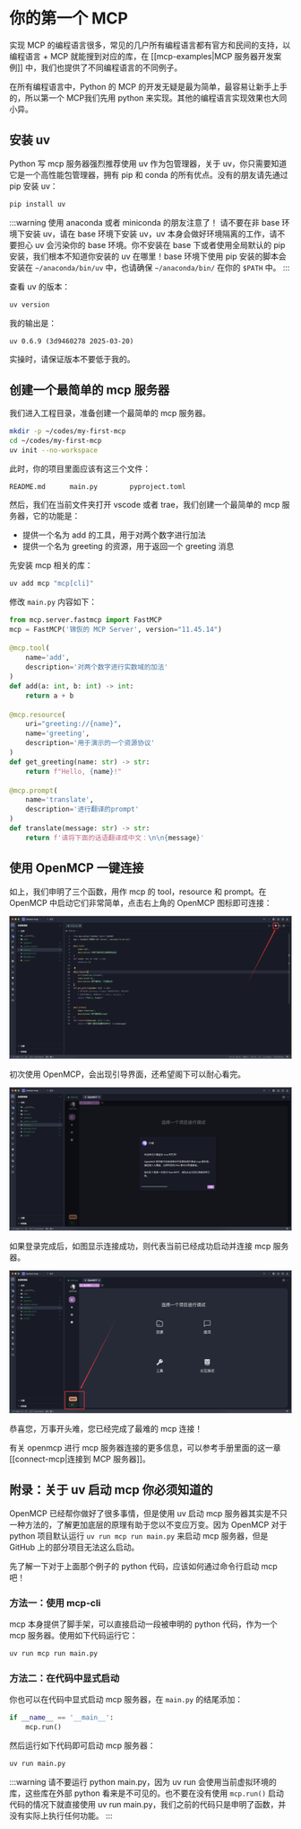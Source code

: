 
# 你的第一个 MCP

实现 MCP 的编程语言很多，常见的几户所有编程语言都有官方和民间的支持，以 编程语言 + MCP 就能搜到对应的库，在 [[mcp-examples|MCP 服务器开发案例]] 中，我们也提供了不同编程语言的不同例子。

在所有编程语言中，Python 的 MCP 的开发无疑是最为简单，最容易让新手上手的，所以第一个 MCP我们先用 python 来实现。其他的编程语言实现效果也大同小异。

## 安装 uv

Python 写 mcp 服务器强烈推荐使用 uv 作为包管理器，关于 uv，你只需要知道它是一个高性能包管理器，拥有 pip 和 conda 的所有优点。没有的朋友请先通过 pip 安装 uv：


```bash
pip install uv
```


:::warning 使用 anaconda 或者 miniconda 的朋友注意了！
请不要在非 base 环境下安装 uv，请在 base 环境下安装 uv，uv 本身会做好环境隔离的工作，请不要担心 uv 会污染你的 base 环境。你不安装在 base 下或者使用全局默认的 pip 安装，我们根本不知道你安装的 uv 在哪里！base 环境下使用 pip 安装的脚本会安装在 `~/anaconda/bin/uv` 中，也请确保 `~/anaconda/bin/` 在你的 `$PATH` 中。
:::


查看 uv 的版本：

```bash
uv version
```

我的输出是：
```
uv 0.6.9 (3d9460278 2025-03-20)
```

实操时，请保证版本不要低于我的。

## 创建一个最简单的 mcp 服务器

我们进入工程目录，准备创建一个最简单的 mcp 服务器。

```bash
mkdir -p ~/codes/my-first-mcp
cd ~/codes/my-first-mcp
uv init --no-workspace
```

此时，你的项目里面应该有这三个文件：

```
README.md      main.py        pyproject.toml
```

然后，我们在当前文件夹打开 vscode 或者 trae，我们创建一个最简单的 mcp 服务器，它的功能是：
- 提供一个名为 add 的工具，用于对两个数字进行加法
- 提供一个名为 greeting 的资源，用于返回一个 greeting 消息

先安装 mcp 相关的库：

```bash
uv add mcp "mcp[cli]"
```

修改 `main.py` 内容如下：

```python
from mcp.server.fastmcp import FastMCP
mcp = FastMCP('锦恢的 MCP Server', version="11.45.14")

@mcp.tool(
    name='add',
    description='对两个数字进行实数域的加法'
)
def add(a: int, b: int) -> int:
    return a + b

@mcp.resource(
    uri="greeting://{name}",
    name='greeting',
    description='用于演示的一个资源协议'
)
def get_greeting(name: str) -> str:
    return f"Hello, {name}!"

@mcp.prompt(
    name='translate',
    description='进行翻译的prompt'
)
def translate(message: str) -> str:
    return f'请将下面的话语翻译成中文：\n\n{message}'
```

## 使用 OpenMCP 一键连接

如上，我们申明了三个函数，用作 mcp 的 tool，resource 和 prompt。在 OpenMCP 中启动它们非常简单，点击右上角的 OpenMCP 图标即可连接：

![](./images/connect-simple.png)

初次使用 OpenMCP，会出现引导界面，还希望阁下可以耐心看完。

![](./images/guide.png)

如果登录完成后，如图显示连接成功，则代表当前已经成功启动并连接 mcp 服务器。

![](./images/connect-success.png)

恭喜您，万事开头难，您已经完成了最难的 mcp 连接！

有关 openmcp 进行 mcp 服务器连接的更多信息，可以参考手册里面的这一章 [[connect-mcp|连接到 MCP 服务器]]。

## 附录：关于 uv 启动 mcp 你必须知道的

OpenMCP 已经帮你做好了很多事情，但是使用 uv 启动 mcp 服务器其实是不只一种方法的，了解更加底层的原理有助于您以不变应万变。因为 OpenMCP 对于 python 项目默认运行 `uv run mcp run main.py` 来启动 mcp 服务器，但是 GitHub 上的部分项目无法这么启动。

先了解一下对于上面那个例子的 python 代码，应该如何通过命令行启动 mcp 吧！

### 方法一：使用 mcp-cli

mcp 本身提供了脚手架，可以直接启动一段被申明的 python 代码，作为一个 mcp 服务器。使用如下代码运行它：

```bash
uv run mcp run main.py
```

### 方法二：在代码中显式启动

你也可以在代码中显式启动 mcp 服务器，在 `main.py` 的结尾添加：

```python
if __name__ == '__main__':
    mcp.run()
```

然后运行如下代码即可启动 mcp 服务器：

```bash
uv run main.py
```

:::warning
请不要运行 python main.py，因为 uv run 会使用当前虚拟环境的库，这些库在外部 python 看来是不可见的。也不要在没有使用 `mcp.run()` 启动代码的情况下就直接使用 uv run main.py，我们之前的代码只是申明了函数，并没有实际上执行任何功能。
:::
